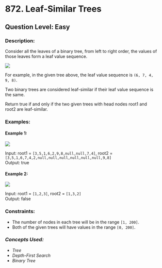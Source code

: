 # 872. Leaf-Similar Trees
## Question Level: Easy
### Description:
Consider all the leaves of a binary tree, from left to right order, the values of those leaves form a leaf value sequence.

<img src="https://s3-lc-upload.s3.amazonaws.com/uploads/2018/07/16/tree.png"><br>

For example, in the given tree above, the leaf value sequence is `(6, 7, 4, 9, 8)`.

Two binary trees are considered leaf-similar if their leaf value sequence is the same.

Return true if and only if the two given trees with head nodes root1 and root2 are leaf-similar.

### Examples:
#### Example 1:
<img src="https://assets.leetcode.com/uploads/2020/09/03/leaf-similar-1.jpg"><br>

Input: root1 = `[3,5,1,6,2,9,8,null,null,7,4]`, root2 = `[3,5,1,6,7,4,2,null,null,null,null,null,null,9,8]`  
Output: true
#### Example 2:
<img src="https://assets.leetcode.com/uploads/2020/09/03/leaf-similar-2.jpg"><br>

Input: root1 = `[1,2,3]`, root2 = `[1,3,2]`  
Output: false

### Constraints:

- The number of nodes in each tree will be in the range `[1, 200]`.
- Both of the given trees will have values in the range `[0, 200]`.

### <i>Concepts Used:
- Tree
- Depth-First Search
- Binary Tree</i>
